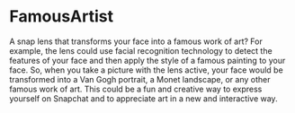 # FamousArtist
A snap lens that transforms your face into a famous work of art? For example, the lens could use facial recognition technology to detect the features of your face and then apply the style of a famous painting to your face. So, when you take a picture with the lens active, your face would be transformed into a Van Gogh portrait, a Monet landscape, or any other famous work of art. This could be a fun and creative way to express yourself on Snapchat and to appreciate art in a new and interactive way.
